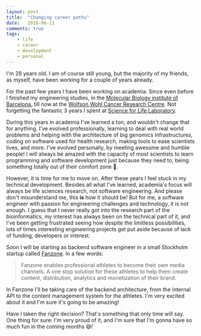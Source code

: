 ```yaml
---
layout: post
title:  "Changing career paths"
date:   2016-06-11
comments: true
tags:
    - life
    - career
    - development
    - personal
---
```

I'm 28 years old. I am of course still young, but the majority of my friends, as myself, have been working
for a couple of years already.

For the past few years I have been working on academia. Since even before I finished my engineering
studies, in the [Molecular Biology institute of Barcelona][ibmb], till now at the [Wolfson Wohl Cancer Research Centre][wwcrc].
Not forgetting the fantastic 3 years I spent at [Science for Life Laboratory][scilifelab].

During this years in academia I've learned a ton, and wouldn't change that for anything.
I've evolved professionally, learning to deal with real world problems and
helping with the architecture of big genomics infrastructures, coding on software used for health research,
making tools to ease scientists lives, and more. I've evolved personally, by meeting awesome and humble
people! I will always be amazed with the capacity of most scientists to learn programming and software
development just because they need to, being something totally out of their comfort zone :tophat:.

However, it is time for me to move on. After these years I feel stuck in my technical development. Besides
all what I've learned, academia's focus will always be life sciences research, not software engineering.
And please don't misunderstand me, this **is** how it should be! But for me, a software engineer with
passion for engineering challenges and technology, it is not enough. I guess that I never really got into the research
part of the bioinformatics, my interest has always been on the technical part of it, and I've been
getting frustrated seeing how despite the limitless possibilities, lots of times interesting engineering
projects get put aside because of lack of funding, developers or interest.

Soon I will be starting as backend software engineer in a small Stockholm startup called [Fanzone][fanzone].
In a few words:

> Fanzone enables professional athletes to become their own media channels. A one stop solution for
> these athletes to help them create content, distribution, analytics and monetization of their brand.

In Fanzone I'll be taking care of the backend architecture, from the internal API to the content management
system for the athletes. I'm very excited about it and I'm sure it's going to be amazing!

Have I taken the right decision? That's something that only time will say. One thing for sure: I'm very
proud of it, and I'm sure that I'm gonna have so much fun in the coming months :smile:!

[ibmb]: http://www.ibmb.csic.es/
[wwcrc]: http://www.gla.ac.uk/researchinstitutes/cancersciences/ics/facilities/wwcrc/
[scilifelab]: https://www.scilifelab.se/
[fanzone]: http://www.getfanzone.com/
